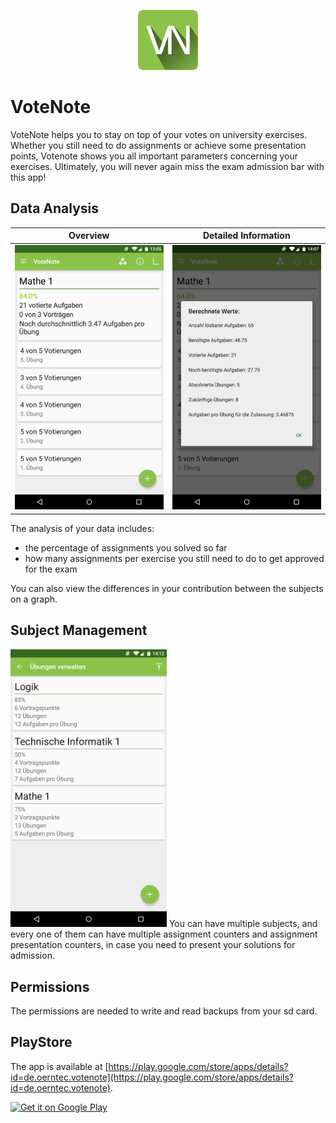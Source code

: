 <p align="center">
  <img src="readmeAssets/icon.png" width="96">
</p>

# VoteNote
VoteNote helps you to stay on top of your votes on university exercises. Whether you still need to do assignments or achieve some presentation points, Votenote shows you all important parameters concerning your exercises. Ultimately, you will never again miss the exam admission bar with this app!

## Data Analysis
Overview             |  Detailed Information
:-------------------------:|:-------------------------:
<img src="readmeAssets/analysis1.png" width="250"> |  <img src="readmeAssets/analysis2.png" width="250">

The analysis of your data includes:
* the percentage of assignments you solved so far
* how many assignments per exercise you still need to do to get approved for the exam

You can also view the differences in your contribution between the subjects on a graph.

## Subject Management
<img src="readmeAssets/subjectManager.png" width="250">
You can have multiple subjects, and every one of them can have multiple assignment counters and assignment presentation counters, in case you need to present your solutions for admission.

## Permissions
The permissions are needed to write and read backups from your sd card.

## PlayStore
The app is available at [https://play.google.com/store/apps/details?id=de.oerntec.votenote](https://play.google.com/store/apps/details?id=de.oerntec.votenote).

<a href='https://play.google.com/store/apps/details?id=de.oerntec.votenote&pcampaignid=MKT-Other-global-all-co-prtnr-py-PartBadge-Mar2515-1'><img alt='Get it on Google Play' src='https://play.google.com/intl/en_us/badges/images/generic/en_badge_web_generic.png' height="48"/></a>
